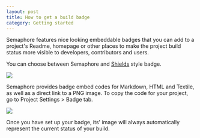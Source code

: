 ```yaml
---
layout: post
title: How to get a build badge
category: Getting started
---
```


Semaphore features nice looking embeddable badges that you can add to a
project's Readme, homepage or other places to make the project build status more
visible to developers, contributors and users.

You can choose between Semaphore and [Shields](http://shields.io/) style badge.

<img src="/docs/assets/img/semaphore-badge/semaphore-badge-example.png" class="img-responsive">

Semaphore provides badge embed codes for Markdown, HTML and Textile, as well as
a direct link to a PNG image. To copy the code for your project, go to Project
Settings > Badge tab.

<img src="/docs/assets/img/settings/settings-badge.png" class="img-responsive">

Once you have set up your badge, its' image will always automatically represent
the current status of your build.
